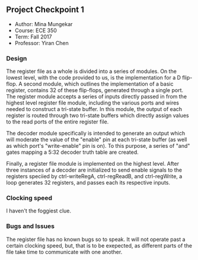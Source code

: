## Project Checkpoint 1
 - Author: Mina Mungekar
 - Course: ECE 350
 - Term: Fall 2017
 - Professor: Yiran Chen
 
 ### Design
 The register file as a whole is divided into a series of modules. On the lowest level, with the code provided to us, is the implementation for a D flip-flop. A second module, which outlines the implementation of a basic register, contains 32 of these flip-flops, generated through a single port. The register module accepts a series of inputs directly passed in from the highest level register file module, including the various ports and wires needed to construct a tri-state buffer. In this module, the output of each register is routed through two tri-state buffers which directly assign values to the read ports of the entire register file.
 
 The decoder module specifically is intended to generate an output which will moderate the value of the "enable" pin at each tri-state buffer (as well as which port's "write-enable" pin is on). To this purpose, a series of "and" gates mapping a 5:32 decoder truth table are created. 
 
 Finally, a register file module is implemented on the highest level. After three instances of a decoder are initialized to send enable signals to the registers speciied by ctrl-writeRegA, ctrl-regReadB, and ctrl-regWrite, a loop generates 32 registers, and passes each its respective inputs.
 
 ### Clocking speed
 
 I haven't the foggiest clue.
 
 ### Bugs and Issues
 
 The register file has no known bugs so to speak. It will not operate past a certain clocking speed, but, that is to be exepected, as different parts of the file take time to communicate with one another.
